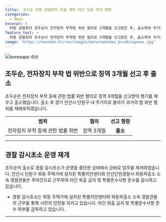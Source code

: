 ```yaml
---
title:  조두순 아동 성범죄자 외출 제한 어긴 오늘 귀가 예정
categories:
  - News
excerpt: >
  아동 성범죄자 조두순이 전자장치 부착법 위반 혐의로 3개월을 선고받은 후, 출소하여 주거지로 돌아왔다. 곧바로 경찰 감시초소가 재개되었으며, 특별치안센터와 경찰이 야간 외출 금지를 감시하며 시민안전지킴이 순찰 근무를 재개할 예정이다. 추가적으로 조두순은 가정불화 등을 이유로 무단 외출한 것으로 알려졌다. (148자)
feature_text: >
  아동 성범죄자 조두순이 전자장치 부착법 위반 혐의로 3개월을 선고받은 후, 출소하여 주거지로 돌아왔다. 곧바로 경찰 감시초소가 재개되었으며, 특별치안센터와 경찰이 야간 외출 금지를 감시하며 시민안전지킴이 순찰 근무를 재개할 예정이다. 추가적으로 조두순은 가정불화 등을 이유로 무단 외출한 것으로 알려졌다. (148자)
image: 'https://newsdao.kr/res/images/meta/newsdao_breakingnews.jpg'
---
```


<p><img src="https://newsdao.kr/res/images/meta/newsdao_breakingnews.jpg" alt="koreaapp 속보" /></p>

<h2 data-ke-size="size26">조두순, 전자장치 부착 법 위반으로 징역 3개월 선고 후 출소</h2>

<p data-ke-size="size16">조두순은 전자장치 부착 등에 관한 법률 위반 혐의로 징역 3개월을 선고받아 형기를 채우고 출소했습니다. 출소 후 경기 안산시 단원구 내 주거지로 돌아가 과거의 법 위반 행위를 재배포하였습니다.</p>

<table>
  <tbody>
    <tr>
      <td style="text-align: center; height: 17px;"><b>범죄</b></td>
      <td style="text-align: center; height: 17px;"><b>혐의</b></td>
      <td style="text-align: center; height: 17px;"><b>선고 형량</b></td>
    </tr>
    <tr>
      <td style="text-align: left; height: 17px;">전자장치 부착 등에 관한 법률 위반</td>
      <td style="text-align: center; height: 17px;">징역 3개월</td>
      <td style="text-align: center; height: 17px;"><b>출소</b></td>
    </tr>
  </tbody>
</table>

<hr>

<h2 data-ke-size="size26">경찰 감시초소 운영 재개</h2>

<p data-ke-size="size16">조두순의 출소로 경찰 감시초소가 운영을 중단한 상태에서 곧바로 업무를 재개하였습니다. 안산시 단원구 와동 주택가에 설치된 특별치안센터와 안산단원경찰서 와동파출소 소속 경찰관들은 주야간으로 근무하여 야간 외출 금지 및 특별준수사항 준수를 감시하고 있습니다.</p>

<ul>
  <li>경찰 감시초소는 와동 주택가에 설치된 특별치안센터와 와동파출소 소속 경찰관들의 근무를 통해 시민의 안전을 지키고 있습니다. 야간 외출 금지 및 특별준수사항 준수 여부를 감독하고 있습니다.</li>
</ul>

<hr>


